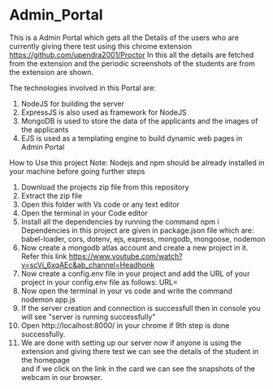# Admin_Portal
This is a Admin Portal which gets all the Details of the users who are currently giving there test using this chrome extension https://github.com/upendra2001/Proctor
In this all the details are fetched from the extension and the periodic screenshots of the students are from the extension are shown.

The technologies involved in this Portal are:
1) NodeJS for building the server
2) ExpressJS is also used as framework for NodeJS
3) MongoDB is used to store the data of the applicants and the images of the applicants
4) EJS is used as a templating engine to build dynamic web pages in Admin Portal


How to Use this project
Note: Nodejs and npm should be already installed in your machine before going further steps
1) Download the projects zip file from this repository 
2) Extract the zip file
3) Open this folder with Vs code or any text editor
4) Open the terminal in your Code editor
5) Install all the dependencies by running the command npm i <dependency>
   Dependencies in this project are given in package.json file which are: babel-loader, cors, dotenv, ejs, express, mongodb, mongoose, nodemon
6) Now create a mongodb atlas account and create a new project in it.
   Refer this link https://www.youtube.com/watch?v=scVi_6xqAEc&ab_channel=Headhonk  
7) Now create a config.env file in your project and add the URL of your project in your config.env file as follows:
   URL= <Link of mongodb atlas project url>
8) Now open the terminal in your vs code and write the command nodemon app.js
9) If the server creation and connection is successfull then in console you will see "server is running successfully"
10) Open http://localhost:8000/ in your chrome if 9th step is done successfully.
11) We are done with setting up our server now if anyone is using the extension and giving there test we can see the details of the student in the homepage   
    and if we click on the link in the card we can see the snapshots of the webcam in our browser.
